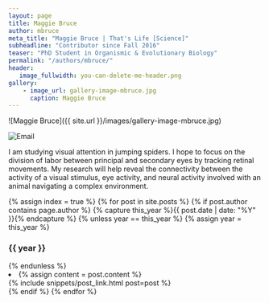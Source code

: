 ```yaml
---
layout: page
title: Maggie Bruce
author: mbruce
meta_title: "Maggie Bruce | That's Life [Science]"
subheadline: "Contributor since Fall 2016"
teaser: "PhD Student in Organismic & Evolutionary Biology"
permalink: "/authors/mbruce/"
header:
   image_fullwidth: you-can-delete-me-header.png
gallery:
    - image_url: gallery-image-mbruce.jpg
      caption: Maggie Bruce
---
```

![Maggie Bruce]({{ site.url }}/images/gallery-image-mbruce.jpg)

![Email](mailto:mabruce@umass.edu)

I am studying visual attention in jumping spiders. I hope to focus on the division of labor between principal and secondary eyes by tracking retinal movements. My research will help reveal the connectivity between the activity of a visual stimulus, eye activity, and neural activity involved with an animal navigating a complex environment.

{% assign index = true %}
{% for post in site.posts %}
{% if post.author contains page.author %}
{% capture this_year %}{{ post.date | date: "%Y" }}{% endcapture %}
{% unless year == this_year %}
{% assign year = this_year %}
<h3>{{ year }}</h3>
{% endunless %}
<li>
{% assign content = post.content %}
<article>
{% include snippets/post_link.html post=post %}
</article>
</li>
{% endif %}
{% endfor %}